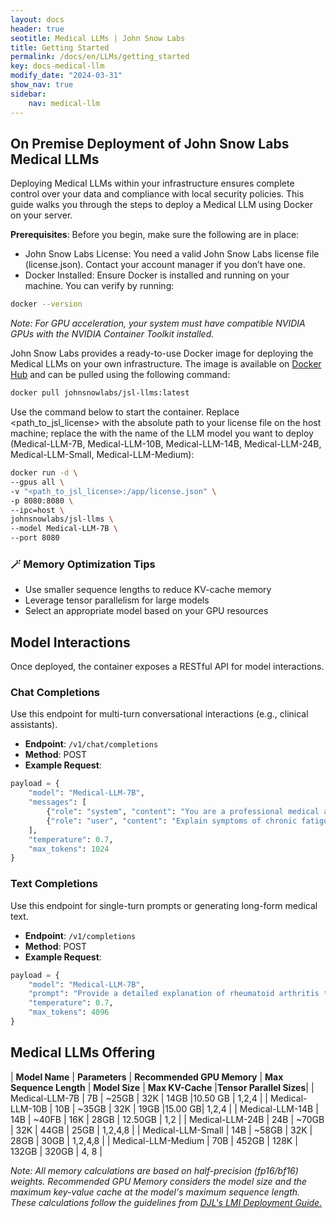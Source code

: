 ```yaml
---
layout: docs
header: true
seotitle: Medical LLMs | John Snow Labs
title: Getting Started
permalink: /docs/en/LLMs/getting_started
key: docs-medical-llm
modify_date: "2024-03-31"
show_nav: true
sidebar:
    nav: medical-llm
---
```


<div class="h3-box" markdown="1">


## On Premise Deployment of John Snow Labs Medical LLMs

Deploying Medical LLMs within your infrastructure ensures complete control over your data and compliance with local security policies. This guide walks you through the steps to deploy a Medical LLM using Docker on your server.

**Prerequisites**: 
Before you begin, make sure the following are in place:
- John Snow Labs License: You need a valid John Snow Labs license file (license.json). Contact your account manager if you don’t have one.
- Docker Installed: Ensure Docker is installed and running on your machine. You can verify by running:

```bash
docker --version

```
*Note: For GPU acceleration, your system must have compatible NVIDIA GPUs with the NVIDIA Container Toolkit installed.*

John Snow Labs provides a ready-to-use Docker image for deploying the Medical LLMs on your own infrastructure. The image is available on [Docker Hub](https://hub.docker.com/r/johnsnowlabs/jsl-llms) and can be pulled using the following command:

```bash
docker pull johnsnowlabs/jsl-llms:latest
```

Use the command below to start the container. Replace <path_to_jsl_license> with the absolute path to your license file on the host machine; replace the <model> with the name of the LLM model you want to deploy (Medical-LLM-7B, Medical-LLM-10B, Medical-LLM-14B, Medical-LLM-24B, Medical-LLM-Small, Medical-LLM-Medium): 

```bash
docker run -d \
--gpus all \
-v "<path_to_jsl_license>:/app/license.json" \
-p 8080:8080 \
--ipc=host \
johnsnowlabs/jsl-llms \
--model Medical-LLM-7B \
--port 8080
```

</div>

### 🪄 Memory Optimization Tips

- Use smaller sequence lengths to reduce KV-cache memory
- Leverage tensor parallelism for large models
- Select an appropriate model based on your GPU resources


## Model Interactions
Once deployed, the container exposes a RESTful API for model interactions.

### Chat Completions
Use this endpoint for multi-turn conversational interactions (e.g., clinical assistants).

- **Endpoint**: `/v1/chat/completions`
- **Method**: POST
- **Example Request**:

```python
payload = {
    "model": "Medical-LLM-7B",
    "messages": [
        {"role": "system", "content": "You are a professional medical assistant"},
        {"role": "user", "content": "Explain symptoms of chronic fatigue syndrome"}
    ],
    "temperature": 0.7,
    "max_tokens": 1024
}
```

### Text Completions
Use this endpoint for single-turn prompts or generating long-form medical text.

- **Endpoint**: `/v1/completions`
- **Method**: POST
- **Example Request**:
```python
payload = {
    "model": "Medical-LLM-7B",
    "prompt": "Provide a detailed explanation of rheumatoid arthritis treatment",
    "temperature": 0.7,
    "max_tokens": 4096
}
```




## Medical LLMs Offering

| **Model Name** | **Parameters** | **Recommended GPU Memory** |  **Max Sequence Length** | **Model Size** | **Max KV-Cache** |**Tensor Parallel Sizes**|
| Medical-LLM-7B | 7B | ~25GB | 32K | 14GB |10.50 GB | 1,2,4 |
| Medical-LLM-10B | 10B | ~35GB | 32K | 19GB |15.00 GB| 1,2,4 |
| Medical-LLM-14B | 14B | ~40FB | 16K | 28GB | 12.50GB | 1,2 |
| Medical-LLM-24B | 24B | ~70GB | 32K | 44GB | 25GB | 1,2,4,8  |
| Medical-LLM-Small | 14B | ~58GB | 32K | 28GB | 30GB | 1,2,4,8 |
| Medical-LLM-Medium | 70B | 452GB | 128K | 132GB | 320GB | 4, 8 |


*Note: All memory calculations are based on half-precision (fp16/bf16) weights. Recommended GPU Memory considers the model size and the maximum key-value cache at the model's maximum sequence length. These calculations follow the guidelines from [DJL's LMI Deployment Guide.](https://docs.djl.ai/master/docs/serving/serving/docs/lmi/deployment_guide/instance-type-selection.html)*


